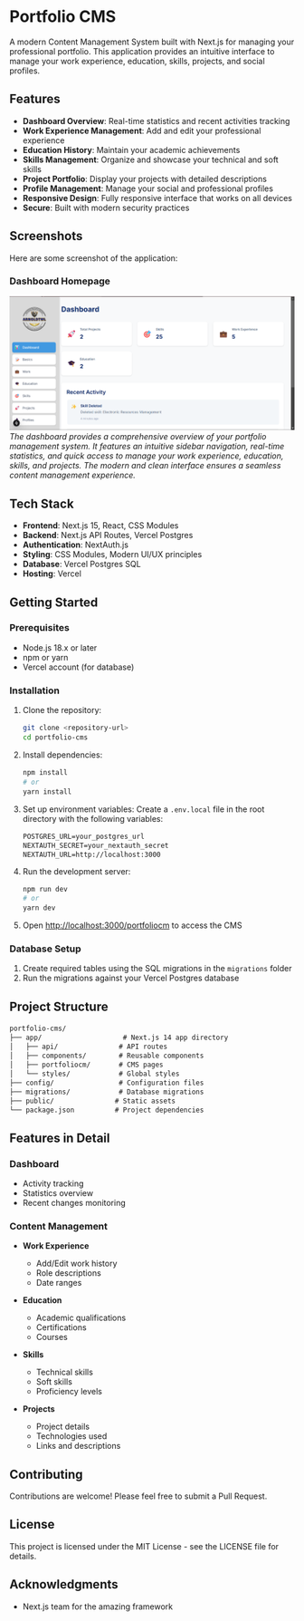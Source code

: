 # Portfolio CMS

A modern Content Management System built with Next.js for managing your professional portfolio. This application provides an intuitive interface to manage your work experience, education, skills, projects, and social profiles.

## Features

- **Dashboard Overview**: Real-time statistics and recent activities tracking
- **Work Experience Management**: Add and edit your professional experience
- **Education History**: Maintain your academic achievements
- **Skills Management**: Organize and showcase your technical and soft skills
- **Project Portfolio**: Display your projects with detailed descriptions
- **Profile Management**: Manage your social and professional profiles
- **Responsive Design**: Fully responsive interface that works on all devices
- **Secure**: Built with modern security practices

## Screenshots

Here are some screenshot of the application:

### Dashboard Homepage
![Portfolio CMS Dashboard Homepage](/public/screenshot.png)
*The dashboard provides a comprehensive overview of your portfolio management system. It features an intuitive sidebar navigation, real-time statistics, and quick access to manage your work experience, education, skills, and projects. The modern and clean interface ensures a seamless content management experience.*

## Tech Stack

- **Frontend**: Next.js 15, React, CSS Modules
- **Backend**: Next.js API Routes, Vercel Postgres
- **Authentication**: NextAuth.js
- **Styling**: CSS Modules, Modern UI/UX principles
- **Database**: Vercel Postgres SQL
- **Hosting**: Vercel

## Getting Started

### Prerequisites

- Node.js 18.x or later
- npm or yarn
- Vercel account (for database)

### Installation

1. Clone the repository:
   ```bash
   git clone <repository-url>
   cd portfolio-cms
   ```

2. Install dependencies:
   ```bash
   npm install
   # or
   yarn install
   ```

3. Set up environment variables:
   Create a `.env.local` file in the root directory with the following variables:
   ```env
   POSTGRES_URL=your_postgres_url
   NEXTAUTH_SECRET=your_nextauth_secret
   NEXTAUTH_URL=http://localhost:3000
   ```

4. Run the development server:
   ```bash
   npm run dev
   # or
   yarn dev
   ```

5. Open [http://localhost:3000/portfoliocm](http://localhost:3000/portfoliocm) to access the CMS

### Database Setup

1. Create required tables using the SQL migrations in the `migrations` folder
2. Run the migrations against your Vercel Postgres database

## Project Structure

```
portfolio-cms/
├── app/                    # Next.js 14 app directory
│   ├── api/               # API routes
│   ├── components/        # Reusable components
│   ├── portfoliocm/       # CMS pages
│   └── styles/            # Global styles
├── config/                # Configuration files
├── migrations/            # Database migrations
├── public/               # Static assets
└── package.json          # Project dependencies
```

## Features in Detail

### Dashboard
- Activity tracking
- Statistics overview
- Recent changes monitoring

### Content Management
- **Work Experience**
  - Add/Edit work history
  - Role descriptions
  - Date ranges

- **Education**
  - Academic qualifications
  - Certifications
  - Courses

- **Skills**
  - Technical skills
  - Soft skills
  - Proficiency levels

- **Projects**
  - Project details
  - Technologies used
  - Links and descriptions

## Contributing

Contributions are welcome! Please feel free to submit a Pull Request.

## License

This project is licensed under the MIT License - see the LICENSE file for details.

## Acknowledgments

- Next.js team for the amazing framework
